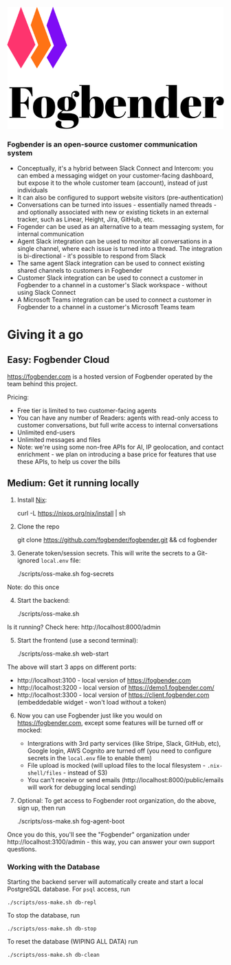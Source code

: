 ![Fogbender log](storefront/src/assets/logomark.svg)

### Fogbender is an open-source customer communication system

- Conceptually, it's a hybrid between Slack Connect and Intercom: you can embed a messaging widget on your customer-facing dashboard, but expose it to the whole customer team (account), instead of just individuals
- It can also be configured to support website visitors (pre-authentication)
- Conversations can be turned into issues - essentially named threads - and optionally associated with new or existing tickets in an external tracker, such as Linear, Height, Jira, GitHub, etc.
- Fogender can be used as an alternative to a team messaging system, for internal communication
- Agent Slack integration can be used to monitor all conversations in a single channel, where each issue is turned into a thread. The integration is bi-directional - it's possible to respond from Slack
- The same agent Slack integration can be used to connect existing shared channels to customers in Fogbender
- Customer Slack integration can be used to connect a customer in Fogbender to a channel in a customer's Slack workspace - without using Slack Connect
- A Microsoft Teams integration can be used to connect a customer in Fogbender to a channel in a customer's Microsoft Teams team

# Giving it a go

## Easy: Fogbender Cloud

https://fogbender.com is a hosted version of Fogbender operated by the team behind this project.

Pricing:

- Free tier is limited to two customer-facing agents
- You can have any number of Readers: agents with read-only access to customer conversations, but full write access to internal conversations
- Unlimited end-users
- Unlimited messages and files
- Note: we're using some non-free APIs for AI, IP geolocation, and contact enrichment - we plan on introducing a base price for features that use these APIs, to help us cover the bills

## Medium: Get it running locally

1. Install [Nix](https://nixos.org/nix/download.html):

   curl -L https://nixos.org/nix/install | sh

2. Clone the repo

   git clone https://github.com/fogbender/fogbender.git && cd fogbender

3. Generate token/session secrets. This will write the secrets to a Git-ignored `local.env` file:

   ./scripts/oss-make.sh fog-secrets

Note: do this once

4. Start the backend:

   ./scripts/oss-make.sh

Is it running? Check here: http://localhost:8000/admin

5. Start the frontend (use a second terminal):

   ./scripts/oss-make.sh web-start

The above will start 3 apps on different ports:

- http://localhost:3100 - local version of https://fogbender.com
- http://localhost:3200 - local version of https://demo1.fogbender.com/
- http://localhost:3300 - local version of https://client.fogbender.com (embeddedable widget - won't load without a token)

6. Now you can use Fogbender just like you would on https://fogbender.com, except some features will be turned off or mocked:

   - Intergrations with 3rd party services (like Stripe, Slack, GitHub, etc), Google login, AWS Cognito are turned off (you need to configure secrets in the `local.env` file to enable them)
   - File upload is mocked (will upload files to the local filesystem - `.nix-shell/files` - instead of S3)
   - You can't receive or send emails (http://localhost:8000/public/emails will work for debugging local sending)

7. Optional: To get access to Fogbender root organization, do the above, sign up, then run

   ./scripts/oss-make.sh fog-agent-boot

Once you do this, you'll see the "Fogbender" organization under http://localhost:3100/admin - this way, you can answer your own support questions.

### Working with the Database

Starting the backend server will automatically create and start a local PostgreSQL database. For `psql` access, run

    ./scripts/oss-make.sh db-repl

To stop the database, run

    ./scripts/oss-make.sh db-stop

To reset the database (WIPING ALL DATA) run

    ./scripts/oss-make.sh db-clean

